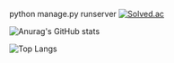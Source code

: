 
<!--
**hwkimv/hwkimv** is a ✨ _special_ ✨ repository because its `README.md` (this file) appears on your GitHub profile.

Here are some ideas to get you started:

- 🔭 I’m currently working on ...
- 🌱 I’m currently learning ...
- 👯 I’m looking to collaborate on ...
- 🤔 I’m looking for help with ...
- 💬 Ask me about ...
- 📫 How to reach me: ...
- 😄 Pronouns: ...
- ⚡ Fun fact: ...
-->
python manage.py runserver
[![Solved.ac](http://mazassumnida.wtf/api/v2/generate_badge?boj=hwkimv)](https://solved.ac/hwkimv)

![Anurag's GitHub stats](https://github-readme-stats.vercel.app/api?username=hwkimv&show_icons=true&theme=radical)

![Top Langs](https://github-readme-stats.vercel.app/api/top-langs/?username=hwkimv&layout=compact&theme=cobalt)
